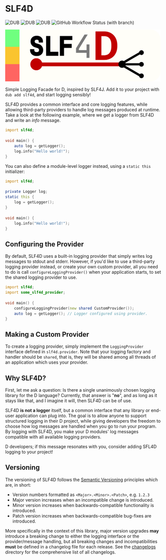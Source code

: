 # SLF4D

![DUB](https://img.shields.io/dub/v/slf4d?color=%23c10000ff%20&style=flat-square) ![DUB](https://img.shields.io/dub/dt/slf4d?style=flat-square) ![DUB](https://img.shields.io/dub/l/slf4d?style=flat-square) ![GitHub Workflow Status (with branch)](https://img.shields.io/github/actions/workflow/status/andrewlalis/slf4d/run-tests.yml?branch=main&label=tests&style=flat-square)

<img
    src="https://github.com/andrewlalis/slf4d/blob/main/design/banner_1024.png"
    alt="SLF4D Banner Image"
    style="max-width: 500px"
/>

Simple Logging Facade for D, inspired by SLF4J. Add it to your project with `dub add slf4d`, and start logging sensibly!

SLF4D provides a common interface and core logging features, while allowing third-party providers to handle log messages produced at runtime. Take a look at the following example, where we get a logger from SLF4D and write an *info* message.

```d
import slf4d;

void main() {
    auto log = getLogger();
    log.info("Hello world!");
}
```

You can also define a module-level logger instead, using a `static this` initializer:

```d
import slf4d;

private Logger log;
static this {
    log = getLogger();
}

void main() {
    log.info("Hello world!");
}
```

## Configuring the Provider

By default, SLF4D uses a built-in logging provider that simply writes log messages to stdout and stderr. However, if you'd like to use a third-party logging provider instead, or create your own custom provider, all you need to do is call `configureLoggingProvider()` when your application starts, to set the shared logging provider to use.

```d
import slf4d;
import some_slf4d_provider;

void main() {
    configureLoggingProvider(new shared CustomProvider());
    auto log = getLogger(); // Logger configured using provider.
}
```

## Making a Custom Provider

To create a logging provider, simply implement the `LoggingProvider` interface defined in `slf4d.provider`. Note that your logging factory and handler should be `shared`, that is, they will be shared among all threads of an application which uses your provider.

## Why SLF4D?

First, let me ask a question: Is there a single unanimously chosen logging library for the D language? Currently, that answer is "**no**", and as long as it stays like that, and I imagine it will, then SLF4D can be of use.

SLF4D **is not a logger** itself, but a common interface that any library or end-user application can plug into. The goal is to allow anyone to support structured logging in their D project, while giving developers the freedom to choose how log messages are handled when you go to run your program. By logging with SLF4D, you make your D modules' log messages compatible with all available logging providers.

D developers; if this message resonates with you, consider adding SFL4D logging to your project!

## Versioning

The versioning of SLF4D follows the [Semantic Versioning](https://semver.org/) principles which are, in short:
- Version numbers formatted as `<Major>.<Minor>.<Patch>`, e.g. `1.2.3`
- Major version increases when an incompatible change is introduced.
- Minor version increases when backwards-compatible functionality is introduced.
- Patch version increases when backwards-compatible bug-fixes are introduced.

More specifically in the context of this library, major version upgrades **may** introduce a breaking change to either the logging interface or the provider/message handling, but all breaking changes and incompatibilities **must** be defined in a changelog file for each release. See the [changelogs](https://github.com/andrewlalis/slf4d/tree/main/changelogs) directory for the comprehensive list of all changelogs.
